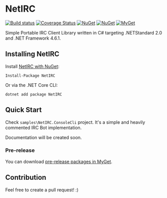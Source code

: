 NetIRC
======
[![Build status](https://github.com/fredimachado/NetIRC/workflows/CI/badge.svg)](https://github.com/fredimachado/NetIRC/actions/workflows/ci.yml)
[![Coverage Status](https://coveralls.io/repos/github/fredimachado/NetIRC/badge.svg)](https://coveralls.io/github/fredimachado/NetIRC)
[![NuGet](https://img.shields.io/nuget/dt/NetIRC.svg)](https://www.nuget.org/packages/NetIRC)
[![NuGet](https://img.shields.io/nuget/vpre/NetIRC.svg)](https://www.nuget.org/packages/NetIRC)
[![MyGet](https://img.shields.io/myget/netirc/v/NetIRC.svg)](https://www.myget.org/feed/netirc/package/nuget/NetIRC)

Simple Portable IRC Client Library written in C# targeting .NETStandard 2.0 and .NET Framework 4.6.1.

## Installing NetIRC
Install [NetIRC with NuGet](https://www.nuget.org/packages/NetIRC):

    Install-Package NetIRC

Or via the .NET Core CLI:

    dotnet add package NetIRC

## Quick Start
Check `samples\NetIRC.ConsoleCli` project. It's a simple and heavily commented IRC Bot implementation.

Documentation will be created soon.

### Pre-release
You can download [pre-release packages in MyGet](https://www.myget.org/feed/netirc/package/nuget/NetIRC).

## Contribution
Feel free to create a pull request! :)
